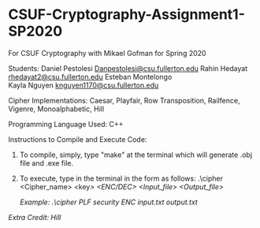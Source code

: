 # CSUF-Cryptography-Assignment1-SP2020
For CSUF Cryptography with Mikael Gofman for Spring 2020

Students:
Daniel Pestolesi     Danpestolesi@csu.fullerton.edu
Rahin Hedayat        rhedayat2@csu.fullerton.edu
Esteban Montelongo       
Kayla Nguyen         knguyen1170@csu.fullerton.edu


Cipher Implementations: Caesar, Playfair, Row Transposition, Railfence, Vigenre, Monoalphabetic, Hill

Programming Language Used: C++

Instructions to Compile and Execute Code: 
1. To compile, simply, type "make" at the terminal which will generate .obj file and .exe file.
2. To execute, type in the terminal in the form as follows: .\cipher <Cipher_name> <key<i>> <ENC/DEC> <Input_file> <Output_file>
      
      
   Example: .\cipher PLF security ENC input.txt output.txt

Extra Credit: Hill

